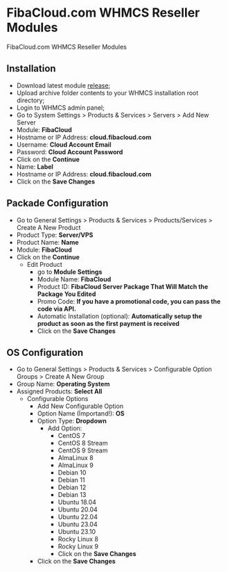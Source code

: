 # FibaCloud.com WHMCS Reseller Modules
FibaCloud.com WHMCS Reseller Modules

## Installation
- Download latest module [release](https://github.com/fibacloud/WiseCP/raw/main/FibaCloud_WiseCP_V1.zip);
- Upload archive folder contents to your WHMCS installation root directory;
- Login to WHMCS admin panel;
- Go to System Settings > Products & Services > Servers > Add New Server
- Module: **FibaCloud**
- Hostname or IP Address: **cloud.fibacloud.com**
- Username: **Cloud Account Email**
- Password: **Cloud Account Password**
- Click on the **Continue**
- Name: **Label**
- Hostname or IP Address: **cloud.fibacloud.com**
- Click on the **Save Changes**

## Packade Configuration
 - Go to General Settings > Products & Services > Products/Services > Create A New Product
 - Product Type: **Server/VPS**
 - Product Name: **Name**
 - Module: **FibaCloud**
 - Click on the **Continue**
    - Edit Product
       - go to **Module Settings**
       - Module Name: **FibaCloud**
       - Product ID: **FibaCloud Server Package That Will Match the Package You Edited**
       - Promo Code: **If you have a promotional code, you can pass the code via API.**
       - Automatic Installation (optional): **Automatically setup the product as soon as the first payment is received**
       - Click on the **Save Changes**

## OS Configuration
- Go to General Settings > Products & Services > Configurable Option Groups > Create A New Group
- Group Name: **Operating System**
- Assigned Products: **Select All**
  - Configurable Options
     - Add New Configurable Option
     - Option Name (İmportand!): **OS**
     - Option Type: **Dropdown**
       - Add Option:
         - CentOS 7
         - CentOS 8 Stream
         - CentOS 9 Stream
         - AlmaLinux 8
         - AlmaLinux 9
         - Debian 10
         - Debian 11
         - Debian 12
         - Debian 13
         - Ubuntu 18.04
         - Ubuntu 20.04
         - Ubuntu 22.04
         - Ubuntu 23.04
         - Ubuntu 23.10
         - Rocky Linux 8
         - Rocky Linux 9
         - Click on the **Save Changes**
      - Click on the **Save Changes**
